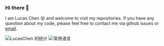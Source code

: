 ### Hi there 👋
I am Lucas Chen 😜 and welcome to visit my repositories.
If you have any question about my code, please feel free to contact me via github issues or [email](lucaschen_lc@outlook.com "email").

![LucasChen 的统计](https://github-readme-stats.vercel.app/api?username=LucasChenLC&count_private=true&show_icons=true) 
![常用语言](https://github-readme-stats.vercel.app/api/top-langs/?username=LucasChenLC&layout=compact) 
